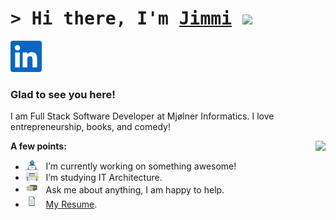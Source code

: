 # <samp>&gt; Hi there, I'm <a href="https://jimm.is" target="_blank">Jimmi</a> <img src="https://media.giphy.com/media/hvRJCLFzcasrR4ia7z/giphy.gif" width="25"> </samp>

[![Alt text](./assets/linkedin.svg)](https://www.linkedin.com/in/jimmigmortensen/)

### Glad to see you here! &nbsp;

I am Full Stack Software Developer at Mjølner Informatics. I love entrepreneurship, books, and comedy!

<img align="right" height="220em" src="https://github-readme-stats.vercel.app/api/top-langs/?username=thatjimmi&show_icons=true&theme=transparent&langs_count=8&title_color=fff&text_color=fff"/>

**A few points:**

- <img src="./assets/developer.gif?raw=true" width="21" />&nbsp;&nbsp; I’m currently working on something awesome!
- <img src="./assets/lightning.gif?raw=true" width="21" />&nbsp;&nbsp; I’m studying IT Architecture.
- <img src="./assets/message.gif?raw=true" width="21" />&nbsp;&nbsp; Ask me about anything, I am happy to help.
- <img src="./assets/doc.gif?raw=true" width="21" />&nbsp;&nbsp; [My Resume](./assets/Resume.pdf).

</br>
